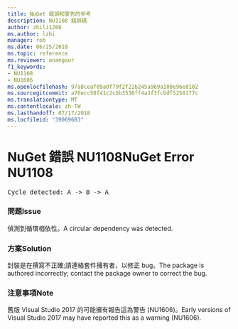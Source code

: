 ```yaml
---
title: NuGet 錯誤和警告的參考
description: NU1108 錯誤碼
author: zhili1208
ms.author: lzhi
manager: rob
ms.date: 06/25/2018
ms.topic: reference
ms.reviewer: anangaur
f1_keywords:
- NU1108
- NU1606
ms.openlocfilehash: 97a8ceaf09a0f79f2f22b245a969a108e96ed102
ms.sourcegitcommit: a76ecc58f41c2c5b3536ff4a3f3fcbdf5258177c
ms.translationtype: MT
ms.contentlocale: zh-TW
ms.lasthandoff: 07/17/2018
ms.locfileid: "39069683"
---
```

# <a name="nuget-error-nu1108"></a><span data-ttu-id="75ad6-103">NuGet 錯誤 NU1108</span><span class="sxs-lookup"><span data-stu-id="75ad6-103">NuGet Error NU1108</span></span>

<pre>Cycle detected: A -> B -> A</pre>

### <a name="issue"></a><span data-ttu-id="75ad6-104">問題</span><span class="sxs-lookup"><span data-stu-id="75ad6-104">Issue</span></span>
<span data-ttu-id="75ad6-105">偵測到循環相依性。</span><span class="sxs-lookup"><span data-stu-id="75ad6-105">A circular dependency was detected.</span></span>

### <a name="solution"></a><span data-ttu-id="75ad6-106">方案</span><span class="sxs-lookup"><span data-stu-id="75ad6-106">Solution</span></span>
<span data-ttu-id="75ad6-107">封裝是在撰寫不正確;請連絡套件擁有者，以修正 bug。</span><span class="sxs-lookup"><span data-stu-id="75ad6-107">The package is authored incorrectly; contact the package owner to correct the bug.</span></span>

### <a name="note"></a><span data-ttu-id="75ad6-108">注意事項</span><span class="sxs-lookup"><span data-stu-id="75ad6-108">Note</span></span>
<span data-ttu-id="75ad6-109">舊版 Visual Studio 2017 的可能擁有報告這為警告 (NU1606)。</span><span class="sxs-lookup"><span data-stu-id="75ad6-109">Early versions of Visual Studio 2017 may have reported this as a warning (NU1606).</span></span>
